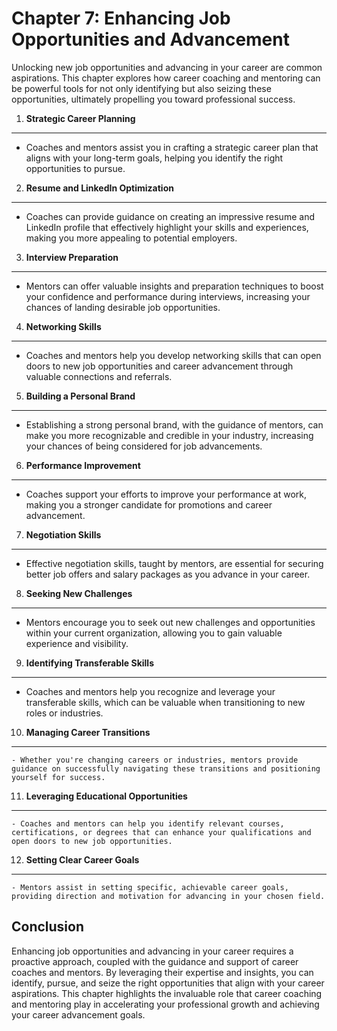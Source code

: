 Chapter 7: Enhancing Job Opportunities and Advancement
======================================================

Unlocking new job opportunities and advancing in your career are common aspirations. This chapter explores how career coaching and mentoring can be powerful tools for not only identifying but also seizing these opportunities, ultimately propelling you toward professional success.

1. **Strategic Career Planning**
--------------------------------

* Coaches and mentors assist you in crafting a strategic career plan that aligns with your long-term goals, helping you identify the right opportunities to pursue.

2. **Resume and LinkedIn Optimization**
---------------------------------------

* Coaches can provide guidance on creating an impressive resume and LinkedIn profile that effectively highlight your skills and experiences, making you more appealing to potential employers.

3. **Interview Preparation**
----------------------------

* Mentors can offer valuable insights and preparation techniques to boost your confidence and performance during interviews, increasing your chances of landing desirable job opportunities.

4. **Networking Skills**
------------------------

* Coaches and mentors help you develop networking skills that can open doors to new job opportunities and career advancement through valuable connections and referrals.

5. **Building a Personal Brand**
--------------------------------

* Establishing a strong personal brand, with the guidance of mentors, can make you more recognizable and credible in your industry, increasing your chances of being considered for job advancements.

6. **Performance Improvement**
------------------------------

* Coaches support your efforts to improve your performance at work, making you a stronger candidate for promotions and career advancement.

7. **Negotiation Skills**
-------------------------

* Effective negotiation skills, taught by mentors, are essential for securing better job offers and salary packages as you advance in your career.

8. **Seeking New Challenges**
-----------------------------

* Mentors encourage you to seek out new challenges and opportunities within your current organization, allowing you to gain valuable experience and visibility.

9. **Identifying Transferable Skills**
--------------------------------------

* Coaches and mentors help you recognize and leverage your transferable skills, which can be valuable when transitioning to new roles or industries.

10. **Managing Career Transitions**
-----------------------------------

    - Whether you're changing careers or industries, mentors provide guidance on successfully navigating these transitions and positioning yourself for success.

11. **Leveraging Educational Opportunities**
--------------------------------------------

    - Coaches and mentors can help you identify relevant courses, certifications, or degrees that can enhance your qualifications and open doors to new job opportunities.

12. **Setting Clear Career Goals**
----------------------------------

    - Mentors assist in setting specific, achievable career goals, providing direction and motivation for advancing in your chosen field.

Conclusion
----------

Enhancing job opportunities and advancing in your career requires a proactive approach, coupled with the guidance and support of career coaches and mentors. By leveraging their expertise and insights, you can identify, pursue, and seize the right opportunities that align with your career aspirations. This chapter highlights the invaluable role that career coaching and mentoring play in accelerating your professional growth and achieving your career advancement goals.
